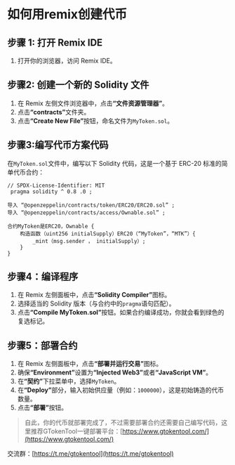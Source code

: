 # 如何用remix创建代币

## 步骤 1: 打开 Remix IDE <a href="#id-3bac" id="id-3bac"></a>

1. 打开你的浏览器，访问 Remix IDE。

## 步骤2: 创建一个新的 Solidity 文件 <a href="#id-39c1" id="id-39c1"></a>

1. 在 Remix 左侧文件浏览器中，点&#x51FB;**“文件资源管理器”**。
2. 点&#x51FB;**“contracts”**&#x6587;件夹。
3. 点&#x51FB;**“Create New File”**&#x6309;钮，命名文件为`MyToken.sol`。

## 步骤3:编写代币方案代码 <a href="#id-991c" id="id-991c"></a>

在`MyToken.sol`文件中，编写以下 Solidity 代码，这是一个基于 ERC-20 标准的简单代币合约：

```
// SPDX-License-Identifier: MIT
 pragma solidity ^ 0.8 .0 ;

导入 “@openzeppelin/contracts/token/ERC20/ERC20.sol” ;
导入 “@openzeppelin/contracts/access/Ownable.sol” ;

合约MyToken是ERC20，Ownable {
    构造函数（uint256 initialSupply）ERC20（“MyToken”，“MTK”）{ 
        _mint（msg.sender ， initialSupply）; 
    } 
}
```

## 步骤4：编译程序 <a href="#id-5a52" id="id-5a52"></a>

1. 在 Remix 左侧面板中，点&#x51FB;**“Solidity Compiler”**&#x56FE;标。
2. 选择适当的 Solidity 版本（与合约中的`pragma`语句匹配）。
3. 点&#x51FB;**“Compile MyToken.sol”**&#x6309;钮。如果合约编译成功，你就会看到绿色的复选标记。

## 步骤5：部署合约 <a href="#id-7abd" id="id-7abd"></a>

1. 在 Remix 左侧面板中，点&#x51FB;**“部署并运行交易”**&#x56FE;标。
2. 确&#x4FDD;**“Environment”**&#x8BBE;置&#x4E3A;**“Injected Web3”**&#x6216;&#x8005;**“JavaScript VM”**。
3. &#x5728;**“契约”**&#x4E0B;拉菜单中，选择`MyToken`。
4. &#x5728;**“Deploy”**&#x90E8;分，输入初始供应量（例如：`1000000`），这是初始铸造的代币数量。
5. 点&#x51FB;**“部署”**&#x6309;钮。

> 自此，你的代币就部署完成了，不过需要部署合约还需要自己编写代码，这里推荐GTokenTool一键部署平台：[https://www.gtokentool.com/](https://www.gtokentool.com/)

交流群：[https://t.me/gtokentool](https://t.me/gtokentool)
